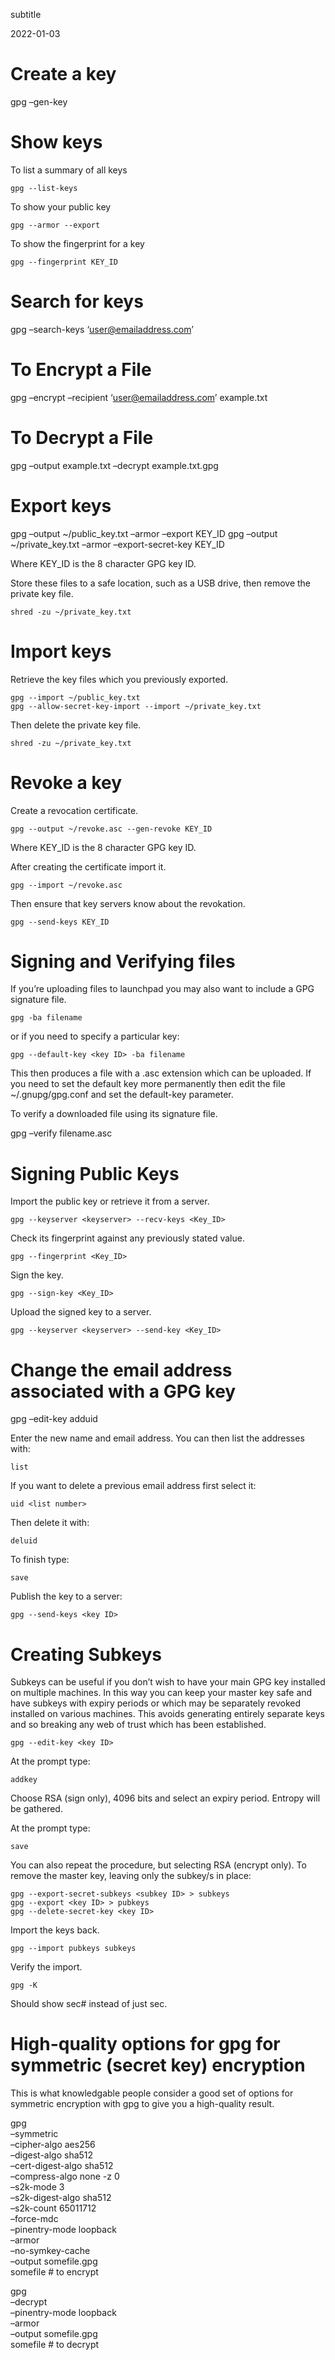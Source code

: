subtitle

2022-01-03

Create a key
============

gpg –gen-key

Show keys
=========

To list a summary of all keys

    gpg --list-keys

To show your public key

    gpg --armor --export

To show the fingerprint for a key

    gpg --fingerprint KEY_ID

Search for keys
===============

gpg –search-keys ‘user@emailaddress.com’

To Encrypt a File
=================

gpg –encrypt –recipient ‘user@emailaddress.com’ example.txt

To Decrypt a File
=================

gpg –output example.txt –decrypt example.txt.gpg

Export keys
===========

gpg –output ~/public\_key.txt –armor –export KEY\_ID gpg –output ~/private\_key.txt –armor –export-secret-key KEY\_ID

Where KEY\_ID is the 8 character GPG key ID.

Store these files to a safe location, such as a USB drive, then remove the private key file.

    shred -zu ~/private_key.txt

Import keys
===========

Retrieve the key files which you previously exported.

    gpg --import ~/public_key.txt
    gpg --allow-secret-key-import --import ~/private_key.txt

Then delete the private key file.

    shred -zu ~/private_key.txt

Revoke a key
============

Create a revocation certificate.

    gpg --output ~/revoke.asc --gen-revoke KEY_ID

Where KEY\_ID is the 8 character GPG key ID.

After creating the certificate import it.

    gpg --import ~/revoke.asc

Then ensure that key servers know about the revokation.

    gpg --send-keys KEY_ID

Signing and Verifying files
===========================

If you’re uploading files to launchpad you may also want to include a GPG signature file.

    gpg -ba filename

or if you need to specify a particular key:

    gpg --default-key <key ID> -ba filename

This then produces a file with a .asc extension which can be uploaded. If you need to set the default key more permanently then edit the file ~/.gnupg/gpg.conf and set the default-key parameter.

To verify a downloaded file using its signature file.

gpg –verify filename.asc

Signing Public Keys
===================

Import the public key or retrieve it from a server.

    gpg --keyserver <keyserver> --recv-keys <Key_ID>

Check its fingerprint against any previously stated value.

    gpg --fingerprint <Key_ID>

Sign the key.

    gpg --sign-key <Key_ID>

Upload the signed key to a server.

    gpg --keyserver <keyserver> --send-key <Key_ID>

Change the email address associated with a GPG key
==================================================

gpg –edit-key adduid

Enter the new name and email address. You can then list the addresses with:

    list

If you want to delete a previous email address first select it:

    uid <list number>

Then delete it with:

    deluid

To finish type:

    save

Publish the key to a server:

    gpg --send-keys <key ID>

Creating Subkeys
================

Subkeys can be useful if you don’t wish to have your main GPG key installed on multiple machines. In this way you can keep your master key safe and have subkeys with expiry periods or which may be separately revoked installed on various machines. This avoids generating entirely separate keys and so breaking any web of trust which has been established.

    gpg --edit-key <key ID>

At the prompt type:

    addkey

Choose RSA (sign only), 4096 bits and select an expiry period. Entropy will be gathered.

At the prompt type:

    save

You can also repeat the procedure, but selecting RSA (encrypt only). To remove the master key, leaving only the subkey/s in place:

    gpg --export-secret-subkeys <subkey ID> > subkeys
    gpg --export <key ID> > pubkeys
    gpg --delete-secret-key <key ID>

Import the keys back.

    gpg --import pubkeys subkeys

Verify the import.

    gpg -K

Should show sec\# instead of just sec.

High-quality options for gpg for symmetric (secret key) encryption
==================================================================

This is what knowledgable people consider a good set of options for symmetric encryption with gpg to give you a high-quality result.

gpg  
–symmetric  
–cipher-algo aes256  
–digest-algo sha512  
–cert-digest-algo sha512  
–compress-algo none -z 0  
–s2k-mode 3  
–s2k-digest-algo sha512  
–s2k-count 65011712  
–force-mdc  
–pinentry-mode loopback  
–armor  
–no-symkey-cache  
–output somefile.gpg  
somefile \# to encrypt

gpg  
–decrypt  
–pinentry-mode loopback  
–armor  
–output somefile.gpg  
somefile \# to decrypt
